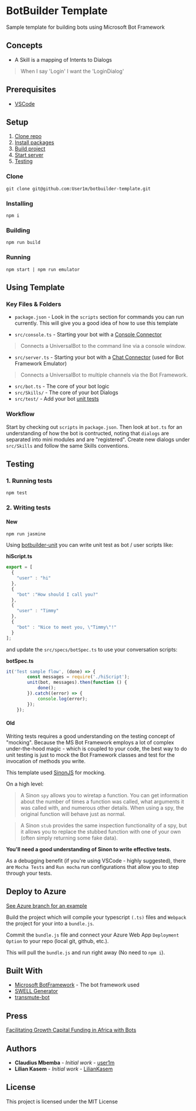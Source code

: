 # BotBuilder Template

Sample template for building bots using Microsoft Bot Framework

## Concepts
* A Skill is a mapping of Intents to Dialogs

 > When I say 'Login' I want the 'LoginDialog'


## Prerequisites

* [VSCode](https://code.visualstudio.com/)

## Setup
1. [Clone repo](#clone)
2. [Install packages](#installing)
3. [Build project](#building)
4. [Start server](#running)
5. [Testing](#testing)

### Clone

```
git clone git@github.com:User1m/botbuilder-template.git
```

### Installing

```
npm i
```

### Building

```
npm run build
```

### Running

```
npm start | npm run emulator
```

## Using Template

### Key Files & Folders

* `package.json` - Look in the `scripts` section for commands you can run currently. This will give you a good idea of how to use this template

* `src/console.ts` - Starting your bot with a [Console Connector](https://docs.botframework.com/en-us/node/builder/chat-reference/classes/_botbuilder_d_.consoleconnector)

> Connects a UniversalBot to the command line via a console window.

* `src/server.ts` - Starting your bot with a [Chat Connector](https://docs.botframework.com/en-us/node/builder/chat-reference/classes/_botbuilder_d_.chatconnector.html) (used for Bot Framework Emulator)

> Connects a UniversalBot to multiple channels via the Bot Framework.

* `src/bot.ts` - The core of your bot logic
* `src/Skills/` - The core of your bot Dialogs
* `src/test/` - Add your bot [unit tests](#testing)

### Workflow

Start by checking out `scripts` in `package.json`.
Then look at `bot.ts` for an understanding of how the bot is contructed, noting that `dialogs` are separated into mini modules and are "registered". Create new dialogs under `src/Skills` and follow the same Skills conventions.


## Testing

### 1. Running tests

```
npm test
```

### 2. Writing tests

#### New

```
npm run jasmine
```

Using [botbuilder-unit](https://github.com/gudwin/botbuilder-unit) you can write unit test as bot / user scripts like:

**hiScript.ts**

```js
export = [
  {
    "user" : "hi"
  },
  {
    "bot" :"How should I call you?"
  },
  {
    "user" : "Timmy"
  },
  {
    "bot" : "Nice to meet you, \"Timmy\"!"
  }
];
```

and update the `src/specs/botSpec.ts` to use your conversation scripts:

**botSpec.ts**

```js
it('Test sample flow', (done) => {
        const messages = require('./hiScript');
        unit(bot, messages).then(function () {
            done();
        }).catch((error) => {
            console.log(error);
        });
    });
```


#### Old

Writing tests requires a good understanding on the testing concept of "mocking". Because the MS Bot Framework employs a lot of complex under-the-hood magic - which is coupled to your code, the best way to do unit testing is just to mock the Bot Framework classes and test for the invocation of methods you write.

This template used [SinonJS](http://sinonjs.org/releases/v1.17.6/) for mocking.

On a high level:

> A Sinon `spy` allows you to wiretap a function.  You can get information about the number of times a function was called, what arguments it was called with, and numerous other details.  When using a spy, the original function will behave just as normal.

> A Sinon `stub` provides the same inspection functionality of a spy, but it allows you to replace the stubbed function with one of your own (often simply returning some fake data).

**You'll need a good understanding of Sinon to write effective tests.**

As a debugging benefit (if you're using VSCode - highly suggested), there are `Mocha Tests` and `Run mocha` run configurations that allow you to step through your tests.


## Deploy to Azure

[See Azure branch for an example](https://github.com/user1m/botbuilder-template/tree/azure)


Build the project which will compile your typescript `(.ts)` files and `Webpack` the project for your into a `bundle.js`.

Commit the `bundle.js` file and connect your Azure Web App `Deployment Option` to your repo (local git, github, etc.).

This will pull the `bundle.js` and run right away (No need to `npm i`).


## Built With

* [Microsoft BotFramework](https://dev.botframework.com) - The bot framework used
* [SWELL Generator](https://github.com/swellaby/generator-swell/blob/master/docs/CHATBOT.md)
* [transmute-bot](https://github.com/transmute-industries/transmute-bot)


## Press
[Facilitating Growth Capital Funding in Africa with Bots](https://www.microsoft.com/developerblog/2017/07/19/facilitating-growth-capital-funding-africa-bots/)


## Authors

* **Claudius Mbemba** - *Initial work* - [user1m](https://github.com/user1m)
* **Lilian Kasem** - *Initial work* - [LilianKasem](https://github.com/LilianKasem)

## License

This project is licensed under the MIT License

